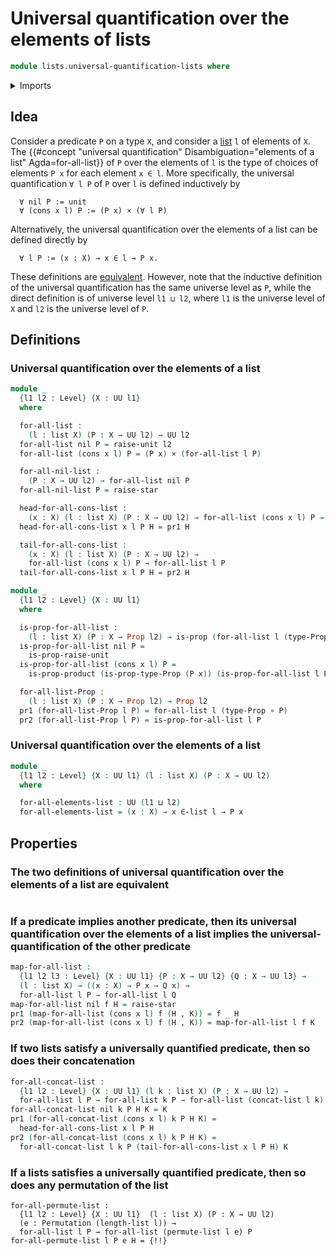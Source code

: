 # Universal quantification over the elements of lists

```agda
module lists.universal-quantification-lists where
```

<details><summary>Imports</summary>

```agda
open import foundation.cartesian-product-types
open import foundation.dependent-pair-types
open import foundation.function-types
open import foundation.propositions
open import foundation.unit-type
open import foundation.universe-levels

open import lists.concatenation-lists
open import lists.lists
open import lists.permutation-lists

open import finite-group-theory.permutations-standard-finite-types
```

</details>

## Idea

Consider a predicate `P` on a type `X`, and consider a [list](lists.lists.md) `l` of elements of `X`. The {{#concept "universal quantification" Disambiguation="elements of a list" Agda=for-all-list}} of `P` over the elements of `l` is the type of choices of elements `P x` for each element `x ∈ l`. More specifically, the universal quantification `∀ l P` of `P` over `l` is defined inductively by

```text
  ∀ nil P := unit
  ∀ (cons x l) P := (P x) × (∀ l P)
```

Alternatively, the universal quantification over the elements of a list can be defined directly by

```text
  ∀ l P := (x : X) → x ∈ l → P x.
```

These definitions are [equivalent](foundation-core.equivalences.md). However, note that the inductive definition of the universal quantification has the same universe level as `P`, while the direct definition is of universe level `l1 ⊔ l2`, where `l1` is the universe level of `X` and `l2` is the universe level of `P`.

## Definitions

### Universal quantification over the elements of a list

```agda
module _
  {l1 l2 : Level} {X : UU l1}
  where

  for-all-list :
    (l : list X) (P : X → UU l2) → UU l2
  for-all-list nil P = raise-unit l2
  for-all-list (cons x l) P = (P x) × (for-all-list l P)

  for-all-nil-list :
    (P : X → UU l2) → for-all-list nil P
  for-all-nil-list P = raise-star

  head-for-all-cons-list :
    (x : X) (l : list X) (P : X → UU l2) → for-all-list (cons x l) P → P x
  head-for-all-cons-list x l P H = pr1 H

  tail-for-all-cons-list :
    (x : X) (l : list X) (P : X → UU l2) →
    for-all-list (cons x l) P → for-all-list l P
  tail-for-all-cons-list x l P H = pr2 H
```

```agda
module _
  {l1 l2 : Level} {X : UU l1}
  where

  is-prop-for-all-list :
    (l : list X) (P : X → Prop l2) → is-prop (for-all-list l (type-Prop ∘ P))
  is-prop-for-all-list nil P =
    is-prop-raise-unit
  is-prop-for-all-list (cons x l) P =
    is-prop-product (is-prop-type-Prop (P x)) (is-prop-for-all-list l P)

  for-all-list-Prop :
    (l : list X) (P : X → Prop l2) → Prop l2
  pr1 (for-all-list-Prop l P) = for-all-list l (type-Prop ∘ P)
  pr2 (for-all-list-Prop l P) = is-prop-for-all-list l P
```

### Universal quantification over the elements of a list

```agda
module _
  {l1 l2 : Level} {X : UU l1} (l : list X) (P : X → UU l2)
  where

  for-all-elements-list : UU (l1 ⊔ l2)
  for-all-elements-list = (x : X) → x ∈-list l → P x
```

## Properties

### The two definitions of universal quantification over the elements of a list are equivalent

```agda

```

### If a predicate implies another predicate, then its universal quantification over the elements of a list implies the universal-quantification of the other predicate

```agda
map-for-all-list :
  {l1 l2 l3 : Level} {X : UU l1} {P : X → UU l2} {Q : X → UU l3} →
  (l : list X) → ((x : X) → P x → Q x) →
  for-all-list l P → for-all-list l Q
map-for-all-list nil f H = raise-star
pr1 (map-for-all-list (cons x l) f (H , K)) = f _ H
pr2 (map-for-all-list (cons x l) f (H , K)) = map-for-all-list l f K
```

### If two lists satisfy a universally quantified predicate, then so does their concatenation

```agda
for-all-concat-list :
  {l1 l2 : Level} {X : UU l1} (l k : list X) (P : X → UU l2) →
  for-all-list l P → for-all-list k P → for-all-list (concat-list l k) P
for-all-concat-list nil k P H K = K
pr1 (for-all-concat-list (cons x l) k P H K) =
  head-for-all-cons-list x l P H
pr2 (for-all-concat-list (cons x l) k P H K) =
  for-all-concat-list l k P (tail-for-all-cons-list x l P H) K
```

### If a lists satisfies a universally quantified predicate, then so does any permutation of the list

```text
for-all-permute-list :
  {l1 l2 : Level} {X : UU l1}  (l : list X) (P : X → UU l2)
  (e : Permutation (length-list l)) →
  for-all-list l P → for-all-list (permute-list l e) P
for-all-permute-list l P e H = {!!}
```
